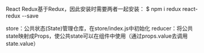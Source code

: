 React Redux基于Redux，因此安装时需要两者一起安装：
$ npm i redux react-redux --save

store：公共状态(State)管理仓库，在store/index.js中初始化
reducer：将公共state映射成Props，使公共state可以在组件中使用（通过props.value去调用state.value）